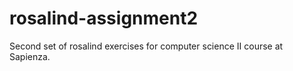 # rosalind-assignment2
Second set of rosalind exercises for computer science II course at Sapienza.
